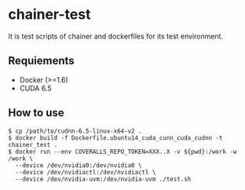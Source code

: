 # chainer-test

It is test scripts of chainer and dockerfiles for its test environment.


## Requiements

- Docker (>=1.6)
- CUDA 6.5

## How to use

```
$ cp /path/to/cudnn-6.5-linux-x64-v2 .
$ docker build -f Dockerfile.ubuntu14_cuda_cunn_cuda_cudnn -t chainer_test .
$ docker run --env COVERALLS_REPO_TOKEN=XXX..X -v ${pwd}:/work -w /work \
  --device /dev/nvidia0:/dev/nvidia0 \
  --device /dev/nvidiactl:/dev/nvidiactl \
  --device /dev/nvidia-uvm:/dev/nvidia-uvm ./test.sh
```
